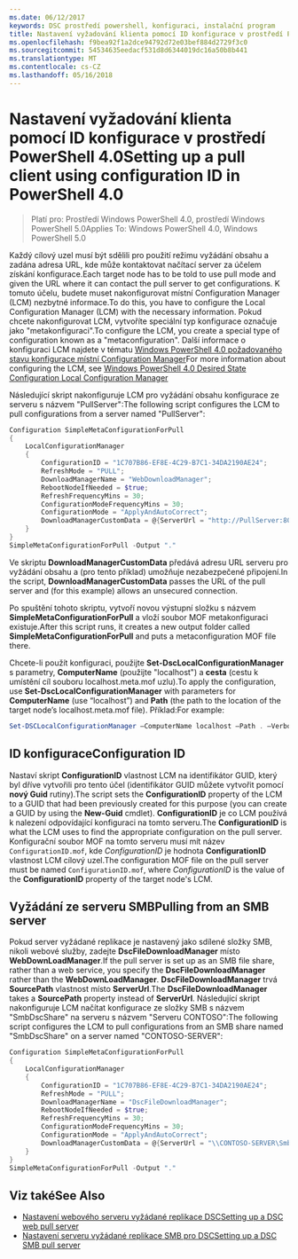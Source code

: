 ```yaml
---
ms.date: 06/12/2017
keywords: DSC prostředí powershell, konfiguraci, instalační program
title: Nastavení vyžadování klienta pomocí ID konfigurace v prostředí PowerShell 4.0
ms.openlocfilehash: f9bea92f1a2dce94792d72e03bef884d2729f3c0
ms.sourcegitcommit: 54534635eedacf531d8d6344019dc16a50b8b441
ms.translationtype: MT
ms.contentlocale: cs-CZ
ms.lasthandoff: 05/16/2018
---
```

# <a name="setting-up-a-pull-client-using-configuration-id-in-powershell-40"></a><span data-ttu-id="87699-103">Nastavení vyžadování klienta pomocí ID konfigurace v prostředí PowerShell 4.0</span><span class="sxs-lookup"><span data-stu-id="87699-103">Setting up a pull client using configuration ID in PowerShell 4.0</span></span>

><span data-ttu-id="87699-104">Platí pro: Prostředí Windows PowerShell 4.0, prostředí Windows PowerShell 5.0</span><span class="sxs-lookup"><span data-stu-id="87699-104">Applies To: Windows PowerShell 4.0, Windows PowerShell 5.0</span></span>

<span data-ttu-id="87699-105">Každý cílový uzel musí být sdělili pro použití režimu vyžádání obsahu a zadána adresa URL, kde může kontaktovat načítací server za účelem získání konfigurace.</span><span class="sxs-lookup"><span data-stu-id="87699-105">Each target node has to be told to use pull mode and given the URL where it can contact the pull server to get configurations.</span></span> <span data-ttu-id="87699-106">K tomuto účelu, budete muset nakonfigurovat místní Configuration Manager (LCM) nezbytné informace.</span><span class="sxs-lookup"><span data-stu-id="87699-106">To do this, you have to configure the Local Configuration Manager (LCM) with the necessary information.</span></span> <span data-ttu-id="87699-107">Pokud chcete nakonfigurovat LCM, vytvoříte speciální typ konfigurace označuje jako "metakonfiguraci".</span><span class="sxs-lookup"><span data-stu-id="87699-107">To configure the LCM, you create a special type of configuration known as a "metaconfiguration".</span></span> <span data-ttu-id="87699-108">Další informace o konfiguraci LCM najdete v tématu [Windows PowerShell 4.0 požadovaného stavu konfigurace místní Configuration Manager](metaConfig4.md)</span><span class="sxs-lookup"><span data-stu-id="87699-108">For more information about configuring the LCM, see [Windows PowerShell 4.0 Desired State Configuration Local Configuration Manager](metaConfig4.md)</span></span>

<span data-ttu-id="87699-109">Následující skript nakonfiguruje LCM pro vyžádání obsahu konfigurace ze serveru s názvem "PullServer":</span><span class="sxs-lookup"><span data-stu-id="87699-109">The following script configures the LCM to pull configurations from a server named "PullServer":</span></span>

```powershell
Configuration SimpleMetaConfigurationForPull
{
    LocalConfigurationManager
    {
        ConfigurationID = "1C707B86-EF8E-4C29-B7C1-34DA2190AE24";
        RefreshMode = "PULL";
        DownloadManagerName = "WebDownloadManager";
        RebootNodeIfNeeded = $true;
        RefreshFrequencyMins = 30;
        ConfigurationModeFrequencyMins = 30;
        ConfigurationMode = "ApplyAndAutoCorrect";
        DownloadManagerCustomData = @{ServerUrl = "http://PullServer:8080/PSDSCPullServer/PSDSCPullServer.svc"; AllowUnsecureConnection = “TRUE”}
    }
}
SimpleMetaConfigurationForPull -Output "."
```

<span data-ttu-id="87699-110">Ve skriptu **DownloadManagerCustomData** předává adresu URL serveru pro vyžádání obsahu a (pro tento příklad) umožňuje nezabezpečené připojení.</span><span class="sxs-lookup"><span data-stu-id="87699-110">In the script, **DownloadManagerCustomData** passes the URL of the pull server and (for this example) allows an unsecured connection.</span></span>

<span data-ttu-id="87699-111">Po spuštění tohoto skriptu, vytvoří novou výstupní složku s názvem **SimpleMetaConfigurationForPull** a vloží soubor MOF metakonfiguraci existuje.</span><span class="sxs-lookup"><span data-stu-id="87699-111">After this script runs, it creates a new output folder called **SimpleMetaConfigurationForPull** and puts a metaconfiguration MOF file there.</span></span>

<span data-ttu-id="87699-112">Chcete-li použít konfiguraci, použijte **Set-DscLocalConfigurationManager** s parametry, **ComputerName** (použijte "localhost") a **cesta** (cestu k umístění cíl souboru localhost.meta.mof uzlu).</span><span class="sxs-lookup"><span data-stu-id="87699-112">To apply the configuration, use **Set-DscLocalConfigurationManager** with parameters for **ComputerName** (use “localhost”) and **Path** (the path to the location of the target node’s localhost.meta.mof file).</span></span> <span data-ttu-id="87699-113">Příklad:</span><span class="sxs-lookup"><span data-stu-id="87699-113">For example:</span></span>
```powershell
Set-DSCLocalConfigurationManager –ComputerName localhost –Path . –Verbose.
```

## <a name="configuration-id"></a><span data-ttu-id="87699-114">ID konfigurace</span><span class="sxs-lookup"><span data-stu-id="87699-114">Configuration ID</span></span>
<span data-ttu-id="87699-115">Nastaví skript **ConfigurationID** vlastnost LCM na identifikátor GUID, který byl dříve vytvořili pro tento účel (identifikátor GUID můžete vytvořit pomocí **nový Guid** rutiny).</span><span class="sxs-lookup"><span data-stu-id="87699-115">The script sets the **ConfigurationID** property of the LCM to a GUID that had been previously created for this purpose (you can create a GUID by using the **New-Guid** cmdlet).</span></span> <span data-ttu-id="87699-116">**ConfigurationID** je co LCM používá k nalezení odpovídající konfiguraci na tomto serveru.</span><span class="sxs-lookup"><span data-stu-id="87699-116">The **ConfigurationID** is what the LCM uses to find the appropriate configuration on the pull server.</span></span> <span data-ttu-id="87699-117">Konfigurační soubor MOF na tomto serveru musí mít název `ConfigurationID.mof`, kde *ConfigurationID* je hodnota **ConfigurationID** vlastnost LCM cílový uzel.</span><span class="sxs-lookup"><span data-stu-id="87699-117">The configuration MOF file on the pull server must be named `ConfigurationID.mof`, where *ConfigurationID* is the value of the **ConfigurationID** property of the target node's LCM.</span></span>

## <a name="pulling-from-an-smb-server"></a><span data-ttu-id="87699-118">Vyžádání ze serveru SMB</span><span class="sxs-lookup"><span data-stu-id="87699-118">Pulling from an SMB server</span></span>

<span data-ttu-id="87699-119">Pokud server vyžádané replikace je nastavený jako sdílené složky SMB, nikoli webové služby, zadejte **DscFileDownloadManager** místo **WebDownLoadManager**.</span><span class="sxs-lookup"><span data-stu-id="87699-119">If the pull server is set up as an SMB file share, rather than a web service, you specify the **DscFileDownloadManager** rather than the **WebDownLoadManager**.</span></span>
<span data-ttu-id="87699-120">**DscFileDownloadManager** trvá **SourcePath** vlastnost místo **ServerUrl**.</span><span class="sxs-lookup"><span data-stu-id="87699-120">The **DscFileDownloadManager** takes a **SourcePath** property instead of **ServerUrl**.</span></span> <span data-ttu-id="87699-121">Následující skript nakonfiguruje LCM načítat konfigurace ze složky SMB s názvem "SmbDscShare" na serveru s názvem "Serveru CONTOSO":</span><span class="sxs-lookup"><span data-stu-id="87699-121">The following script configures the LCM to pull configurations from an SMB share named "SmbDscShare" on a server named "CONTOSO-SERVER":</span></span>

```powershell
Configuration SimpleMetaConfigurationForPull
{
    LocalConfigurationManager
    {
        ConfigurationID = "1C707B86-EF8E-4C29-B7C1-34DA2190AE24";
        RefreshMode = "PULL";
        DownloadManagerName = "DscFileDownloadManager";
        RebootNodeIfNeeded = $true;
        RefreshFrequencyMins = 30;
        ConfigurationModeFrequencyMins = 30;
        ConfigurationMode = "ApplyAndAutoCorrect";
        DownloadManagerCustomData = @{ServerUrl = "\\CONTOSO-SERVER\SmbDscShare"}
    }
}
SimpleMetaConfigurationForPull -Output "."
```

## <a name="see-also"></a><span data-ttu-id="87699-122">Viz také</span><span class="sxs-lookup"><span data-stu-id="87699-122">See Also</span></span>

- [<span data-ttu-id="87699-123">Nastavení webového serveru vyžádané replikace DSC</span><span class="sxs-lookup"><span data-stu-id="87699-123">Setting up a DSC web pull server</span></span>](pullServer.md)
- [<span data-ttu-id="87699-124">Nastavení serveru vyžádané replikace SMB pro DSC</span><span class="sxs-lookup"><span data-stu-id="87699-124">Setting up a DSC SMB pull server</span></span>](pullServerSMB.md)